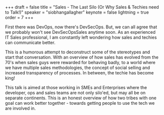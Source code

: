 +++
draft = false
title = "Sales - The Last Silo (Or Why Sales & Techies need to Talk!)"
speaker = "siobhangallagher"
keynote = false
lightning = true
order = 7
+++

First there was DevOps, now there's DevSecOps. But, we can all agree that we probably won't see DevSecOpsSales anytime soon. As an experienced IT Sales professional, I am constantly left wondering how sales and techies can communicate better.

This is a humorous attempt to deconstruct some of the stereotypes and start that conversation. With an overview of how sales has evolved from the 70's when sales guys were rewarded for behaving badly, to a world where we have multiple sales methodologies, the concept of social selling and increased transparency of processes. In between, the techie has become king!

This talk is aimed at those working in SMEs and Enterprises where the developer, ops and sales teams are not only silo'ed, but may all be on separate continents. This is an honest overview of how two tribes with one goal can work better together - towards getting people to use the tech we are involved in.